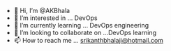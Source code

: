 - 👋 Hi, I’m @AKBhala
- 👀 I’m interested in ... DevOps
- 🌱 I’m currently learning ... DevOps engineering
- 💞️ I’m looking to collaborate on ...DevOps learning
- 📫 How to reach me ... srikanthbhalaji@hotmail.com

<!---
AKBhala/AKBhala is a ✨ special ✨ repository because its `README.md` (this file) appears on your GitHub profile.
You can click the Preview link to take a look at your changes.
--->
